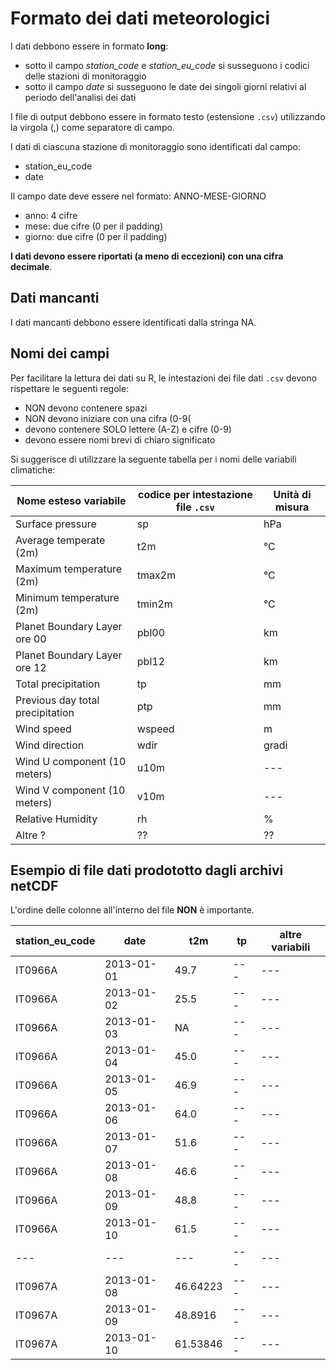# Formato dei dati meteorologici

I dati debbono essere in formato **long**: 
- sotto il campo _station_code_ e _station_eu_code_ si susseguono i codici delle stazioni di monitoraggio
- sotto il campo _date_ si susseguono le date dei singoli giorni relativi al periodo dell'analisi dei dati

I file di output debbono essere in formato testo (estensione `.csv`) utilizzando la virgola (,) come separatore di campo.

I dati di ciascuna stazione di monitoraggio sono identificati dal campo:
- station_eu_code
- date

Il campo date deve essere nel formato: ANNO-MESE-GIORNO
- anno: 4 cifre
- mese: due cifre (0 per il padding)
- giorno: due cifre (0 per il padding)

**I dati devono essere riportati (a meno di eccezioni) con una cifra decimale**.

## Dati mancanti

I dati mancanti debbono essere identificati dalla stringa NA.

## Nomi dei campi

Per facilitare la lettura dei dati su R, le intestazioni dei file dati `.csv` devono rispettare le seguenti regole:
- NON devono contenere spazi
- NON devono iniziare con una cifra (0-9( 
- devono contenere SOLO lettere (A-Z) e cifre (0-9)
- devono essere nomi brevi di chiaro significato

Si suggerisce di utilizzare la seguente tabella per i nomi delle variabili climatiche:

| Nome esteso variabile | codice per intestazione file `.csv` | Unità di misura |
| ---| --- | --- |
| Surface pressure | sp | hPa |
| Average temperate (2m) | t2m | °C |
| Maximum temperature (2m) | tmax2m | °C |
| Minimum temperature (2m) | tmin2m |  °C |
| Planet Boundary Layer ore 00 | pbl00 | km |
| Planet Boundary Layer ore 12 | pbl12 | km |
| Total precipitation | tp | mm |
| Previous day total precipitation | ptp | mm |
| Wind speed | wspeed | m |
| Wind direction | wdir | gradi |
| Wind U component (10 meters) | u10m | --- |
| Wind V component (10 meters) | v10m | --- |
| Relative Humidity | rh | % |
| Altre ? | ?? | ?? |

## Esempio di file dati prodototto dagli archivi netCDF

L'ordine delle colonne all'interno del file **NON** è importante.

|station_eu_code|date|t2m|tp|altre variabili|
|---|---|---|---|---|
|IT0966A|2013-01-01|49.7|---|---|
|IT0966A|2013-01-02|25.5|---|---|
|IT0966A|2013-01-03|NA|---|---|
|IT0966A|2013-01-04|45.0|---|---|
|IT0966A|2013-01-05|46.9|---|---|
|IT0966A|2013-01-06|64.0|---|---|
|IT0966A|2013-01-07|51.6|---|---|
|IT0966A|2013-01-08|46.6|---|---|
|IT0966A|2013-01-09|48.8|---|---|
|IT0966A|2013-01-10|61.5|---|---|
|---|---|---|---|---|
|IT0967A|2013-01-08|46.64223|---|---|
|IT0967A|2013-01-09|48.8916|---|---|
|IT0967A|2013-01-10|61.53846|---|---|
